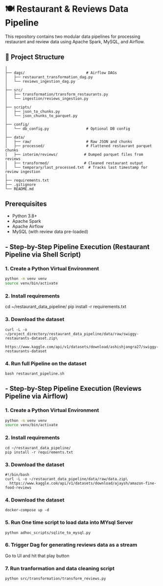 # 🍽️ Restaurant & Reviews Data Pipeline

This repository contains two modular data pipelines for processing restaurant and review data using Apache Spark, MySQL, and Airflow.

## 📁 Project Structure

```project/
│
├── dags/                            # Airflow DAGs
│   ├── restaurant_transformation_dag.py
│   └── reviews_ingestion_dag.py
│
├── src/
│   ├── transformation/transform_restaurants.py
│   └── ingestion/reviews_ingestion.py
│
├── scripts/
│   ├── json_to_chunks.py
│   └── json_chunks_to_parquet.py
│
├── config/
│   └── db_config.py                 # Optional DB config
│
├── data/
│   ├── raw/                         # Raw JSON and chunks
│   ├── processed/                   # Flattened restaurant parquet chunks
│   ├── interim/reviews/            # Dumped parquet files from reviews
│   ├── transformed/                # Cleaned restaurant output
│   └── temporary/last_processed.txt  # Tracks last timestamp for review ingestion
│
├── requirements.txt
├── .gitignore
└── README.md
```

## Prerequisites

- Python 3.8+
- Apache Spark
- Apache Airflow
- MySQL (with review data pre-loaded)

## - Step-by-Step Pipeline Execution (Restaurant Pipeline via Shell Script)

### 1. Create a Python Virtual Environment

```bash
python -m venv venv
source venv/bin/activate
```
### 2. Install requirements 

cd ~/restaurant_data_pipeline/
pip install -r requirements.txt

### 3. Download the dataset

```#!/bin/bash
curl -L -o ~/project_directory/restaurant_data_pipeline/data/raw/swiggy-restaurants-dataset.zip\
  https://www.kaggle.com/api/v1/datasets/download/ashishjangra27/swiggy-restaurants-dataset
```
### 4. Run full Pipeline on the dataset

```bash restaurant_pipeline.sh```


## - Step-by-Step Pipeline Execution (Reviews Pipeline via Airflow)

### 1. Create a Python Virtual Environment

```bash
python -m venv venv
source venv/bin/activate
```

### 2. Install requirements 
```
cd ~/restaurant_data_pipeline/
pip install -r requirements.txt

```
### 3. Download the dataset
```
#!/bin/bash
curl -L -o ~/restaurant_data_pipeline/data/raw/data.zip\
  https://www.kaggle.com/api/v1/datasets/download/ajaysh/amazon-fine-food-reviews
```
### 4. Download the dataset
```
docker-compose up -d
```
### 5. Run One time script to load data into MYsql Server
```
python adhoc_scripts/sqlite_to_mysql.py
```
### 6. Trigger Dag for generating reviews data as a stream

Go to UI and hit that play button

### 7. Run tranformation and data cleaning script
```
python src/transformation/transform_reviews.py
```
